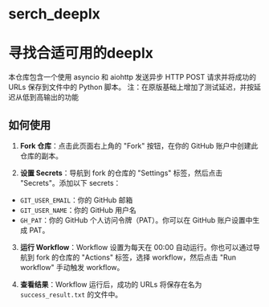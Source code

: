# serch_deeplx

# 寻找合适可用的deeplx

本仓库包含一个使用 asyncio 和 aiohttp 发送异步 HTTP POST 请求并将成功的 URLs 保存到文件中的 Python 脚本。
注：在原版基础上增加了测试延迟，并按延迟从低到高输出的功能

## 如何使用

1. **Fork 仓库**：点击此页面右上角的 "Fork" 按钮，在你的 GitHub 账户中创建此仓库的副本。

2. **设置 Secrets**：导航到 fork 的仓库的 "Settings" 标签，然后点击 "Secrets"。添加以下 secrets：

- `GIT_USER_EMAIL`：你的 GitHub 邮箱
- `GIT_USER_NAME`：你的 GitHub 用户名
- `GH_PAT`：你的 GitHub 个人访问令牌（PAT）。你可以在 GitHub 账户设置中生成 PAT。

3. **运行 Workflow**：Workflow 设置为每天在 00:00 自动运行。你也可以通过导航到 fork 的仓库的 "Actions" 标签，选择 workflow，然后点击 "Run workflow" 手动触发 workflow。

4. **查看结果**：Workflow 运行后，成功的 URLs 将保存在名为 `success_result.txt` 的文件中。
